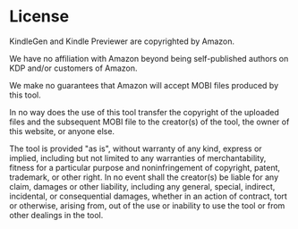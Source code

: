 License
==

KindleGen and Kindle Previewer are copyrighted by Amazon.

We have no affiliation with Amazon beyond being self-published authors on KDP and/or customers of Amazon.

We make no guarantees that Amazon will accept MOBI files produced by this tool.

In no way does the use of this tool transfer the copyright of the uploaded files and the subsequent MOBI file to the creator(s) of the tool, the owner of this website, or anyone else.

The tool is provided "as is", without warranty of any kind, express or implied, including but not limited to any warranties of merchantability, fitness for a particular purpose and noninfringement of copyright, patent, trademark, or other right. In no event shall the creator(s) be liable for any claim, damages or other liability, including any general, special, indirect, incidental, or consequential damages, whether in an action of contract, tort or otherwise, arising from, out of the use or inability to use the tool or from other dealings in the tool.
